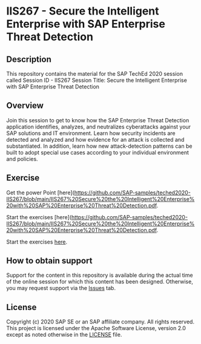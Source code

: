 # IIS267 - Secure the Intelligent Enterprise with SAP Enterprise Threat Detection

## Description

This repository contains the material for the SAP TechEd 2020 session called Session ID - IIS267 
Session Title:
Secure the Intelligent Enterprise with SAP Enterprise Threat Detection

## Overview

Join this session to get to know how the SAP Enterprise Threat Detection application identifies, analyzes, and neutralizes cyberattacks against your SAP solutions and IT environment. Learn how security incidents are detected and analyzed and how evidence for an attack is collected and substantiated. In addition, learn how new attack-detection patterns can be built to adopt special use cases according to your individual environment and policies.


## Exercise
Get the power Point [here](https://github.com/SAP-samples/teched2020-IIS267/blob/main/IIS267%20Secure%20the%20Intelligent%20Enterprise%20with%20SAP%20Enterprise%20Threat%20Detection.pdf.

Start the exercises [here](https://github.com/SAP-samples/teched2020-IIS267/blob/main/IIS267%20Secure%20the%20Intelligent%20Enterprise%20with%20SAP%20Enterprise%20Threat%20Detection.pdf.

Start the exercises [here](https://github.com/SAP-samples/teched2020-IIS267/blob/main/SAP_ENTERPRISE_THREAT_DETECTION_Exercises_ETD2_1_HandsOnPartnerWorkshop.pdf).
    

## How to obtain support

Support for the content in this repository is available during the actual time of the online session for which this content has been designed. Otherwise, you may request support via the [Issues](../../issues) tab.

## License
Copyright (c) 2020 SAP SE or an SAP affiliate company. All rights reserved. This project is licensed under the Apache Software License, version 2.0 except as noted otherwise in the [LICENSE](LICENSES/Apache-2.0.txt) file.
